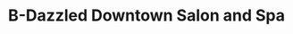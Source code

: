 ---
title: "B-Dazzled Downtown Salon and Spa"
url: /yankton/b-dazzled-downtown-salon-and-spa/
shop: hairdresser
---